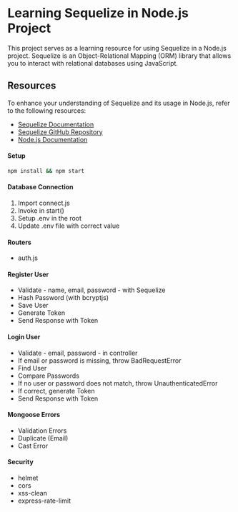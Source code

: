 # Learning Sequelize in Node.js Project

This project serves as a learning resource for using Sequelize in a Node.js project. Sequelize is an Object-Relational Mapping (ORM) library that allows you to interact with relational databases using JavaScript.

## Resources

To enhance your understanding of Sequelize and its usage in Node.js, refer to the following resources:

- [Sequelize Documentation](https://sequelize.org/master/)
- [Sequelize GitHub Repository](https://github.com/sequelize/sequelize)
- [Node.js Documentation](https://nodejs.org/en/docs/)


#### Setup

```bash
npm install && npm start
```

#### Database Connection

1. Import connect.js
2. Invoke in start()
3. Setup .env in the root
4. Update .env file with correct value

#### Routers

- auth.js

#### Register User

- Validate - name, email, password - with Sequelize
- Hash Password (with bcryptjs)
- Save User
- Generate Token
- Send Response with Token

#### Login User

- Validate - email, password - in controller
- If email or password is missing, throw BadRequestError
- Find User
- Compare Passwords
- If no user or password does not match, throw UnauthenticatedError
- If correct, generate Token
- Send Response with Token

#### Mongoose Errors

- Validation Errors
- Duplicate (Email)
- Cast Error

#### Security

- helmet
- cors
- xss-clean
- express-rate-limit
